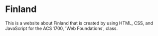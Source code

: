 # Finland
This is a website about Finland that is created by using HTML, CSS, and JavaScript for the ACS 1700, 'Web Foundations', class.
